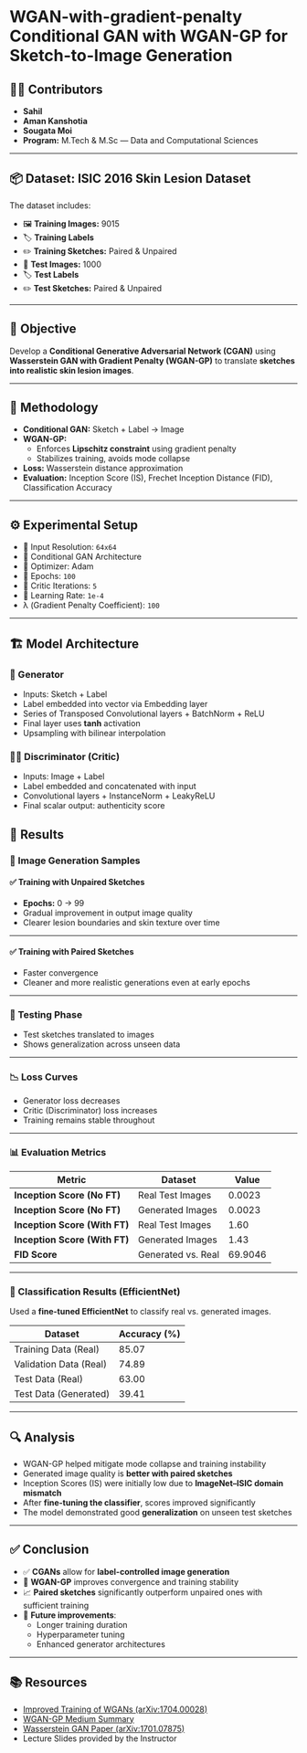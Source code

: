 # WGAN-with-gradient-penalty Conditional GAN with WGAN-GP for Sketch-to-Image Generation

## 👨‍💻 Contributors

- **Sahil**  
- **Aman Kanshotia** 
- **Sougata Moi** 
- **Program:** M.Tech & M.Sc — Data and Computational Sciences

---

## 📦 Dataset: ISIC 2016 Skin Lesion Dataset

The dataset includes:

- 🖼️ **Training Images:** 9015
- 🏷️ **Training Labels**
- ✏️ **Training Sketches:** Paired & Unpaired
- 🧪 **Test Images:** 1000
- 🏷️ **Test Labels**
- ✏️ **Test Sketches:** Paired & Unpaired

---

## 🧠 Objective

Develop a **Conditional Generative Adversarial Network (CGAN)** using **Wasserstein GAN with Gradient Penalty (WGAN-GP)** to translate **sketches into realistic skin lesion images**.

---

## 🔬 Methodology

- **Conditional GAN:** Sketch + Label → Image
- **WGAN-GP:** 
  - Enforces **Lipschitz constraint** using gradient penalty
  - Stabilizes training, avoids mode collapse
- **Loss:** Wasserstein distance approximation
- **Evaluation:** Inception Score (IS), Frechet Inception Distance (FID), Classification Accuracy

---

## ⚙️ Experimental Setup

- 🎯 Input Resolution: `64x64`
- 🧠 Conditional GAN Architecture
- 🧮 Optimizer: Adam
- 🔁 Epochs: `100`
- 🔢 Critic Iterations: `5`
- 🔧 Learning Rate: `1e-4`
- λ (Gradient Penalty Coefficient): `100`

---

## 🏗️ Model Architecture

### 🧬 Generator

- Inputs: Sketch + Label
- Label embedded into vector via Embedding layer
- Series of Transposed Convolutional layers + BatchNorm + ReLU
- Final layer uses **tanh** activation
- Upsampling with bilinear interpolation

### 🕵️‍♂️ Discriminator (Critic)

- Inputs: Image + Label
- Label embedded and concatenated with input
- Convolutional layers + InstanceNorm + LeakyReLU
- Final scalar output: authenticity score

## 🧪 Results

### 🎨 Image Generation Samples

#### ✅ Training with Unpaired Sketches
- **Epochs:** 0 → 99  
- Gradual improvement in output image quality  
- Clearer lesion boundaries and skin texture over time  

---

#### ✅ Training with Paired Sketches
- Faster convergence  
- Cleaner and more realistic generations even at early epochs  

---

### 🧪 Testing Phase
- Test sketches translated to images  
- Shows generalization across unseen data  

---

### 📉 Loss Curves
- Generator loss decreases  
- Critic (Discriminator) loss increases  
- Training remains stable throughout  

---

### 📊 Evaluation Metrics

| Metric                          | Dataset             | Value     |
|---------------------------------|---------------------|-----------|
| **Inception Score (No FT)**     | Real Test Images    | 0.0023    |
| **Inception Score (No FT)**     | Generated Images    | 0.0023    |
| **Inception Score (With FT)**   | Real Test Images    | 1.60      |
| **Inception Score (With FT)**   | Generated Images    | 1.43      |
| **FID Score**                   | Generated vs. Real  | 69.9046   |


---

### 🧠 Classification Results (EfficientNet)

Used a **fine-tuned EfficientNet** to classify real vs. generated images.

| Dataset                    | Accuracy (%) |
|----------------------------|--------------|
| Training Data (Real)       | 85.07        |
| Validation Data (Real)     | 74.89        |
| Test Data (Real)           | 63.00        |
| Test Data (Generated)      | 39.41        |

---

## 🔍 Analysis

- WGAN-GP helped mitigate mode collapse and training instability  
- Generated image quality is **better with paired sketches**  
- Inception Scores (IS) were initially low due to **ImageNet–ISIC domain mismatch**  
- After **fine-tuning the classifier**, scores improved significantly  
- The model demonstrated good **generalization** on unseen test sketches

---

## ✅ Conclusion

- ✅ **CGANs** allow for **label-controlled image generation**
- 🧠 **WGAN-GP** improves convergence and training stability
- 📈 **Paired sketches** significantly outperform unpaired ones with sufficient training
- 🔧 **Future improvements**:
  - Longer training duration
  - Hyperparameter tuning
  - Enhanced generator architectures

---

## 📚 Resources

- [Improved Training of WGANs (arXiv:1704.00028)](https://arxiv.org/abs/1704.00028)  
- [WGAN-GP Medium Summary](https://sh-tsang.medium.com/brief-review-wgan-gp-improved-training-of-wasserstein-gans-ae3e2acb25b3)  
- [Wasserstein GAN Paper (arXiv:1701.07875)](https://arxiv.org/abs/1701.07875)  
- Lecture Slides provided by the Instructor
